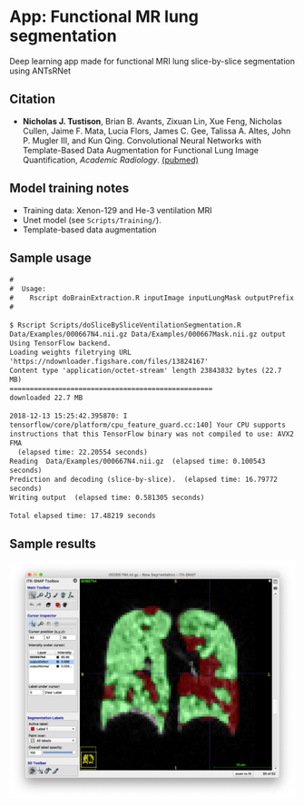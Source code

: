 # App:  Functional MR lung segmentation

Deep learning app made for functional MRI lung slice-by-slice segmentation using ANTsRNet

## Citation

* __Nicholas J. Tustison__, Brian B. Avants, Zixuan Lin, Xue Feng, Nicholas Cullen, Jaime F. Mata, Lucia Flors, James C. Gee, Talissa A. Altes, John P. Mugler III, and Kun Qing.  Convolutional Neural Networks with Template-Based Data Augmentation for Functional Lung Image Quantification, _Academic Radiology_. [(pubmed)](https://www.ncbi.nlm.nih.gov/pubmed/30195415)

## Model training notes

* Training data: Xenon-129 and He-3 ventilation MRI
* Unet model (see ``Scripts/Training/``).
* Template-based data augmentation

## Sample usage

```
#
#  Usage:
#    Rscript doBrainExtraction.R inputImage inputLungMask outputPrefix
#

$ Rscript Scripts/doSliceBySliceVentilationSegmentation.R Data/Examples/000667N4.nii.gz Data/Examples/000667Mask.nii.gz output
Using TensorFlow backend.
Loading weights filetrying URL 'https://ndownloader.figshare.com/files/13824167'
Content type 'application/octet-stream' length 23843832 bytes (22.7 MB)
==================================================
downloaded 22.7 MB

2018-12-13 15:25:42.395870: I tensorflow/core/platform/cpu_feature_guard.cc:140] Your CPU supports instructions that this TensorFlow binary was not compiled to use: AVX2 FMA
  (elapsed time: 22.20554 seconds)
Reading  Data/Examples/000667N4.nii.gz  (elapsed time: 0.100543 seconds)
Prediction and decoding (slice-by-slice).  (elapsed time: 16.79772 seconds)
Writing output  (elapsed time: 0.581305 seconds)

Total elapsed time: 17.48219 seconds
```

## Sample results

![Brain extraction results](Documentation/Images/resultsLungSegmentation.png)
